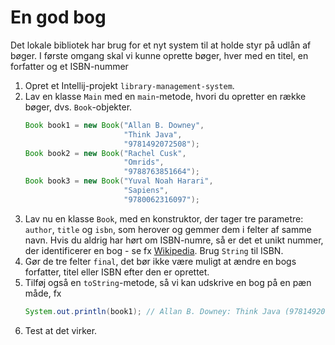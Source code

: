 # En god bog

Det lokale bibliotek har brug for et nyt system til at holde styr på udlån af bøger.
I første omgang skal vi kunne oprette bøger, hver med en titel, en forfatter og et ISBN-nummer

1. Opret et Intellij-projekt `library-management-system`.
2. Lav en klasse `Main` med en `main`-metode, hvori du opretter en række bøger, dvs. `Book`-objekter.
   ```java
   Book book1 = new Book("Allan B. Downey", 
                         "Think Java", 
                         "9781492072508");
   Book book2 = new Book("Rachel Cusk", 
                         "Omrids", 
                         "9788763851664");
   Book book3 = new Book("Yuval Noah Harari", 
                         "Sapiens", 
                         "9780062316097");
2. Lav nu en klasse `Book`, med en konstruktor, der tager tre parametre: `author`, `title` og `isbn`, som herover og gemmer dem i felter af samme navn. Hvis du aldrig har hørt om ISBN-numre, så er det et unikt nummer, der identificerer en bog - se fx [Wikipedia](https://da.wikipedia.org/wiki/ISBN). Brug `String` til ISBN.
3. Gør de tre felter `final`, det bør ikke være muligt at ændre en bogs forfatter, titel eller ISBN efter den er oprettet.
4. Tilføj også en `toString`-metode, så vi kan udskrive en bog på en pæn måde, fx
   ```java
   System.out.println(book1); // Allan B. Downey: Think Java (9781492072508)
   ```
5. Test at det virker.